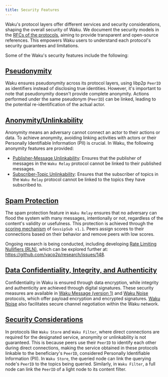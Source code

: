 ```yaml
---
title: Security Features
---
```


Waku's protocol layers offer different services and security considerations, shaping the overall security of Waku. We document the security models in the [RFCs of the protocols](https://rfc.vac.dev/), aiming to provide transparent and open-source references. This empowers Waku users to understand each protocol's security guarantees and limitations.

Some of the Waku's security features include the following:

## [Pseudonymity](https://rfc.vac.dev/spec/10/#pseudonymity)

Waku ensures pseudonymity across its protocol layers, using libp2p `PeerID` as identifiers instead of disclosing true identities. However, it's important to note that pseudonymity doesn't provide complete anonymity. Actions performed under the same pseudonym (`PeerID`) can be linked, leading to the potential re-identification of the actual actor.

## [Anonymity/Unlinkability](https://rfc.vac.dev/spec/10/#anonymity--unlinkability)

Anonymity means an adversary cannot connect an actor to their actions or data. To achieve anonymity, avoiding linking activities with actors or their Personally Identifiable Information (PII) is crucial. In Waku, the following anonymity features are provided:

- [Publisher-Message Unlinkability](https://rfc.vac.dev/spec/11/#security-analysis): Ensures that the publisher of messages in the `Waku Relay` protocol cannot be linked to their published messages.
- [Subscriber-Topic Unlinkability](https://rfc.vac.dev/spec/11/#security-analysis): Ensures that the subscriber of topics in the `Waku Relay` protocol cannot be linked to the topics they have subscribed to.

## [Spam Protection](https://rfc.vac.dev/spec/10/#spam-protection)

The spam protection feature in `Waku Relay` ensures that no adversary can flood the system with many messages, intentionally or not, regardless of the content's validity or usefulness. This protection is achieved through the [scoring mechanism](https://github.com/libp2p/specs/blob/master/pubsub/gossipsub/gossipsub-v1.1.md#spam-protection-measures) of `GossipSub v1.1`. Peers assign scores to their connections based on their behavior and remove peers with low scores.

Ongoing research is being conducted, including developing [Rate Limiting Nullifiers (RLN)](overview/concepts/protocols#waku-rln-relay), which can be explored further at: <https://github.com/vacp2p/research/issues/148>.

## [Data Confidentiality, Integrity, and Authenticity](https://rfc.vac.dev/spec/10/#data-confidentiality-integrity-and-authenticity)

Confidentiality in Waku is ensured through data encryption, while integrity and authenticity are achieved through digital signatures. These security measures are available in [Waku Message (version 1)](https://rfc.vac.dev/spec/14#version-1) and [Waku Noise](https://rfc.vac.dev/spec/35/) protocols, which offer payload encryption and encrypted signatures. [Waku Noise](https://rfc.vac.dev/spec/35/) also facilitates secure channel negotiation within the Waku network.

## [Security Considerations](https://rfc.vac.dev/spec/10/#security-considerations)

In protocols like `Waku Store` and `Waku Filter`, where direct connections are required for the designated service, anonymity or unlinkability is not guaranteed. This is because peers use their `PeerID` to identify each other during direct connections, making the service obtained in these protocols linkable to the beneficiary's `PeerID`, considered Personally Identifiable Information (PII). In `Waku Store`, the queried node can link the querying node's `PeerID` to the topics being queried. Similarly, in `Waku Filter`, a full node can link the `PeerID` of a light node to its content filter.
